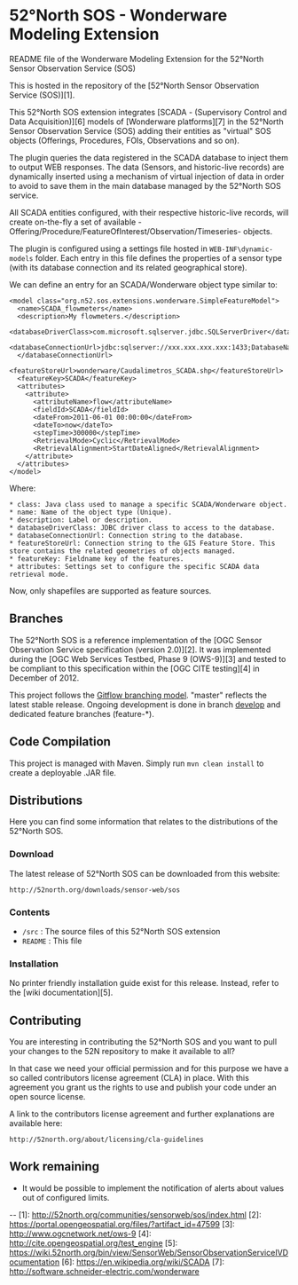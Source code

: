 # 52°North SOS - Wonderware Modeling Extension
README file of the Wonderware Modeling Extension for the 52°North Sensor Observation Service (SOS)

This is hosted in the repository of the [52°North Sensor Observation Service (SOS)][1].

This 52°North SOS extension integrates [SCADA - (Supervisory Control and Data Acquisition)][6] models 
of [Wonderware platforms][7] in the 52°North Sensor Observation Service (SOS) adding their entities 
as "virtual" SOS objects (Offerings, Procedures, FOIs, Observations and so on). 

The plugin queries the data registered in the SCADA database to inject them to output WEB responses. 
The data (Sensors, and historic-live records) are dynamically inserted using a mechanism of virtual 
injection of data in order to avoid to save them in the main database managed by 
the 52°North SOS service.

All SCADA entities configured, with their respective historic-live records, will create on-the-fly
a set of available -Offering/Procedure/FeatureOfInterest/Observation/Timeseries- objects.

The plugin is configured using a settings file hosted in `WEB-INF\dynamic-models` folder. 
Each entry in this file defines the properties of a sensor type (with its database connection and its related geographical store).

We can define an entry for an SCADA/Wonderware object type similar to:

    <model class="org.n52.sos.extensions.wonderware.SimpleFeatureModel">
      <name>SCADA_flowmeters</name>
      <description>My flowmeters.</description>
      <databaseDriverClass>com.microsoft.sqlserver.jdbc.SQLServerDriver</databaseDriverClass>
      <databaseConnectionUrl>jdbc:sqlserver://xxx.xxx.xxx.xxx:1433;DatabaseName=MyDatabase;user=myuser;Password=mypwd
      </databaseConnectionUrl>
      <featureStoreUrl>wonderware/Caudalimetros_SCADA.shp</featureStoreUrl>
      <featureKey>SCADA</featureKey>
      <attributes>
        <attribute>
          <attributeName>flow</attributeName>
          <fieldId>SCADA</fieldId>
          <dateFrom>2011-06-01 00:00:00</dateFrom>
          <dateTo>now</dateTo>
          <stepTime>300000</stepTime>
          <RetrievalMode>Cyclic</RetrievalMode>
          <RetrievalAlignment>StartDateAligned</RetrievalAlignment>
        </attribute>
      </attributes>      
    </model>

  Where:

    * class: Java class used to manage a specific SCADA/Wonderware object.
    * name: Name of the object type (Unique).
    * description: Label or description.
    * databaseDriverClass: JDBC driver class to access to the database.
    * databaseConnectionUrl: Connection string to the database.
    * featureStoreUrl: Connection string to the GIS Feature Store. This store contains the related geometries of objects managed.
    * featureKey: Fieldname key of the features.
    * attributes: Settings set to configure the specific SCADA data retrieval mode.

  Now, only shapefiles are supported as feature sources.


## Branches

The 52°North SOS is a reference implementation of the [OGC Sensor Observation Service specification (version 2.0)][2]. 
It was implemented during the [OGC Web Services Testbed, Phase 9 (OWS-9)][3] and tested to be compliant to this 
specification within the [OGC CITE testing][4] in December of 2012.

This project follows the [Gitflow branching model](http://nvie.com/posts/a-successful-git-branching-model/). "master" reflects the latest stable release.
Ongoing development is done in branch [develop](../../tree/develop) and dedicated feature branches (feature-*).

## Code Compilation

This project is managed with Maven. Simply run `mvn clean install` to create a deployable .JAR file.


## Distributions

Here you can find some information that relates to the distributions of the 52°North SOS.

### Download

The latest release of 52°North SOS can be downloaded from this website:

    http://52north.org/downloads/sensor-web/sos

### Contents
  * `/src` :   The source files of this 52°North SOS extension
  * `README` : This file

### Installation

No printer friendly installation guide exist for this release. Instead, refer to the [wiki documentation][5].


## Contributing

You are interesting in contributing the 52°North SOS and you want to pull your changes to the 52N repository to make it available to all?

In that case we need your official permission and for this purpose we have a so called contributors license agreement (CLA) in place. 
With this agreement you grant us the rights to use and publish your code under an open source license.

A link to the contributors license agreement and further explanations are available here: 

    http://52north.org/about/licensing/cla-guidelines


## Work remaining

  * It would be possible to implement the notification of alerts about values out of configured limits.


--
[1]: http://52north.org/communities/sensorweb/sos/index.html
[2]: https://portal.opengeospatial.org/files/?artifact_id=47599
[3]: http://www.ogcnetwork.net/ows-9
[4]: http://cite.opengeospatial.org/test_engine
[5]: https://wiki.52north.org/bin/view/SensorWeb/SensorObservationServiceIVDocumentation
[6]: https://en.wikipedia.org/wiki/SCADA
[7]: http://software.schneider-electric.com/wonderware
